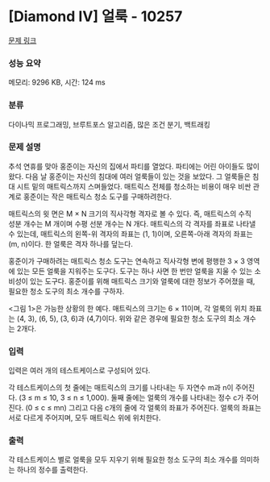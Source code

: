 # [Diamond IV] 얼룩 - 10257 

[문제 링크](https://www.acmicpc.net/problem/10257) 

### 성능 요약

메모리: 9296 KB, 시간: 124 ms

### 분류

다이나믹 프로그래밍, 브루트포스 알고리즘, 많은 조건 분기, 백트래킹

### 문제 설명

<p>추석 연휴를 맞아 홍준이는 자신의 집에서 파티를 열었다. 파티에는 어린 아이들도 많이 왔다. 다음 날 홍준이는 자신의 침대에 여러 얼룩들이 있는 것을 보았다. 그 얼룩들은 침대 시트 밑의 매트릭스까지 스며들었다. 매트릭스 전체를 청소하는 비용이 매우 비싼 관계로 홍준이는 작은 매트릭스 청소 도구를 구매하려한다.</p>

<p><img alt="" src="https://www.acmicpc.net/upload/images2/stains.png" style="float:right; margin:0px 0px 10px 10px"></p>

<p>매트릭스의 윗 면은 M × N 크기의 직사각형 격자로 볼 수 있다. 즉, 매트릭스의 수직 성분 개수는 M 개이며 수평 선분 개수는 N 개다. 매트릭스의 각 격자를 좌표로 나타낼 수 있는데, 매트릭스의 왼쪽-위 격자의 좌표는 (1, 1)이며, 오른쪽-아래 격자의 좌표는 (m, n)이다. 한 얼룩은 격자 하나를 덮는다.</p>

<p>홍준이가 구매하려는 매트릭스 청소 도구는 연속하고 직사각형 변에 평행한 3 × 3 영역에 있는 모든 얼룩을 지워주는 도구다. 도구는 하나 사면 한 번만 얼룩을 지울 수 있는 소비성이 있는 도구다. 홍준이를 위해 매트릭스 크기와 얼룩에 대한 정보가 주어졌을 때, 필요한 청소 도구의 최소 개수를 구하자.</p>

<p><그림 1>은 가능한 상황의 한 예다. 매트릭스의 크기는 6 × 11이며, 각 얼룩의 위치 좌표는 (4, 3), (6, 5), (3, 6)과 (4,7)이다. 위와 같은 경우에 필요한 청소 도구의 최소 개수는 2개다.</p>

### 입력 

 <p>입력은 여러 개의 테스트케이스로 구성되어 있다.</p>

<p>각 테스트케이스의 첫 줄에는 매트릭스의 크기를 나타내는 두 자연수 m과 n이 주어진다. (3 ≤ m ≤ 10, 3 ≤ n ≤ 1,000). 둘째 줄에는 얼룩의 개수를 나타내는 정수 c가 주어진다. (0 ≤ c ≤ mn) 그리고 다음 c개의 줄에 각 얼룩의 좌표가 주어진다. 얼룩의 좌표는 서로 다르게 주어지며, 모두 매트릭스 위에 위치한다.</p>

### 출력 

 <p>각 테스트케이스 별로 얼룩을 모두 지우기 위해 필요한 청소 도구의 최소 개수를 의미하는 하나의 정수를 출력한다.</p>

